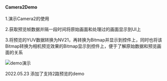 #### Camera2Demo
1.演示Camera2的使用

2.获取预览帧数据并隔一段时间将原始画面和处理过的画面显示到UI上

3.将预览的YUV数据转换为NV21，再转换为Bitmap并显示到控件上，同时也将该Bitmap转换为相机预览效果的Bitmap显示到控件上，便于了解原始数据和预览画面的关系

![demo演示](https://github.com/wangshengyang1996/Camera2Demo/blob/master/sample.png)


2022.05.23 添加了支持2路预览的demo
